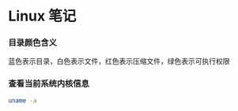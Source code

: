 # Linux 笔记

###  目录颜色含义

蓝色表示目录，白色表示文件，红色表示压缩文件，绿色表示可执行权限

### 查看当前系统内核信息

```bash
uname -a
```





